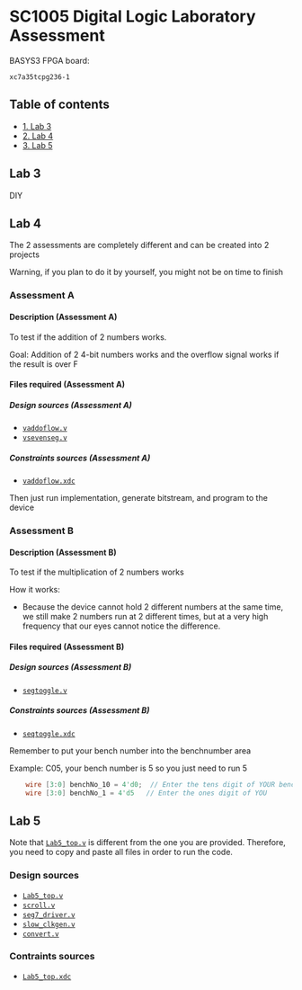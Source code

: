 # SC1005 Digital Logic Laboratory Assessment

BASYS3 FPGA board:

`xc7a35tcpg236‐1`

## Table of contents

* [1. Lab 3](#lab-3)
* [2. Lab 4](#lab-4)
* [3. Lab 5](#lab-5)

## Lab 3

DIY

## Lab 4

The 2 assessments are completely different and can be created into 2 projects

Warning, if you plan to do it by yourself, you might not be on time to finish

### Assessment A

#### Description (Assessment A)

To test if the addition of 2 numbers works.

Goal: Addition of 2 4-bit numbers works and the overflow signal works if the result is over F

#### Files required (Assessment A)

##### Design sources (Assessment A)

* [`vaddoflow.v`](lab4/Assessment1/vaddoflow.v)
* [`vsevenseg.v`](lab4/Assessment1/vsevenseg.v)

##### Constraints sources (Assessment A)

* [`vaddoflow.xdc`](lab4/Assessment1/vaddoflow.xdc)

Then just run implementation, generate bitstream, and program to the device

### Assessment B

#### Description (Assessment B)

To test if the multiplication of 2 numbers works

How it works:

* Because the device cannot hold 2 different numbers at the same time, we still make 2 numbers run at 2 different times, but at a very high frequency that our eyes cannot notice the difference.

#### Files required (Assessment B)

##### Design sources (Assessment B)

* [`segtoggle.v`](lab4/Assessment2/segtoggle.v)

##### Constraints sources (Assessment B)

* [`seqtoggle.xdc`](lab4/Assessment2/seqtoggle.xdc)

Remember to put your bench number into the benchnumber area

Example: C05, your bench number is 5 so you just need to run 5

```verilog
    wire [3:0] benchNo_10 = 4'd0;  // Enter the tens digit of YOUR bench number
    wire [3:0] benchNo_1 = 4'd5   // Enter the ones digit of YOU
```

## Lab 5

Note that [`Lab5_top.v`](Lab5/Lab5.srcs/sources_1/new/Lab5_top.v) is different from the one you are provided. Therefore, you need to copy and paste all files in order to run the code.

### Design sources

* [`Lab5_top.v`](Lab5/Lab5.srcs/sources_1/new/Lab5_top.v)
* [`scroll.v`](Lab5/Lab5.srcs/sources_1/new/scroll.v)
* [`seg7_driver.v`](Lab5/Lab5.srcs/sources_1/new/seg7_driver.v)
* [`slow_clkgen.v`](Lab5/Lab5.srcs/sources_1/new/slow_clkgen.v)
* [`convert.v`](Lab5/Lab5.srcs/sources_1/new/convert.v)

### Contraints sources

* [`Lab5_top.xdc`](Lab5/Lab5.srcs/constrs_1/new/Lab5_top.xdc)